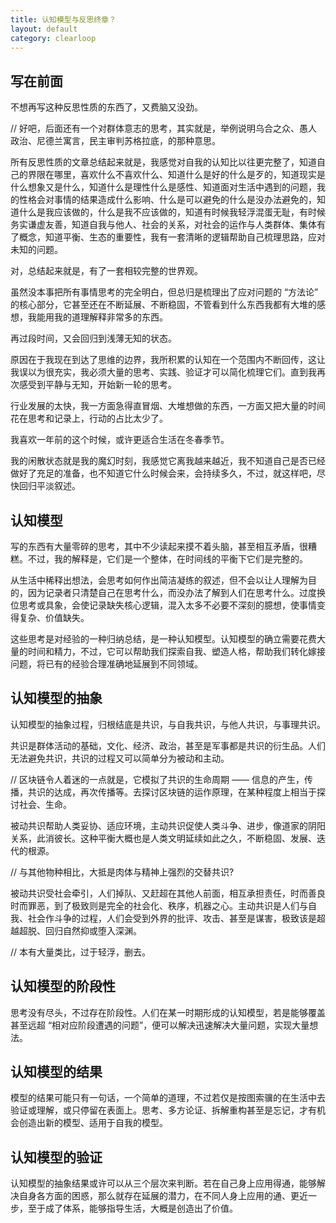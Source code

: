 ```yaml
---
title: 认知模型与反思终章？
layout: default
category: clearloop
---
```


## 写在前面

不想再写这种反思性质的东西了，又费脑又没劲。

//  好吧，后面还有一个对群体意志的思考，其实就是，举例说明乌合之众、愚人政治、尼德兰寓言，民主审判苏格拉底，的那种意思。

所有反思性质的文章总结起来就是，我感觉对自我的认知比以往更完整了，知道自己的界限在哪里，喜欢什么不喜欢什么、知道什么是好的什么是歹的，知道现实是什么想象又是什么，知道什么是理性什么是感性、知道面对生活中遇到的问题，我的性格会对事情的结果造成什么影响、什么是可以避免的什么是没办法避免的，知道什么是我应该做的，什么是我不应该做的，知道有时候我轻浮混蛋无耻，有时候务实谦虚友善，知道自我与他人、社会的关系，对社会的运作与人类群体、集体有了概念，知道平衡、生态的重要性，我有一套清晰的逻辑帮助自己梳理思路，应对未知的问题。

对，总结起来就是，有了一套相较完整的世界观。

虽然没本事把所有事情思考的完全明白，但总归是梳理出了应对问题的 “方法论” 的核心部分，它甚至还在不断延展、不断稳固，不管看到什么东西我都有大堆的感想，我能用我的道理解释非常多的东西。

再过段时间，又会回归到浅薄无知的状态。

原因在于我现在到达了思维的边界，我所积累的认知在一个范围内不断回传，这让我误以为很充实，我必须大量的思考、实践、验证才可以简化梳理它们。直到我再次感受到平静与无知，开始新一轮的思考。

行业发展的太快，我一方面急得直冒烟、大堆想做的东西，一方面又把大量的时间花在思考和记录上，行动的占比太少了。

我喜欢一年前的这个时候，或许更适合生活在冬春季节。

我的闲散状态就是我的魔幻时刻，我感觉它离我越来越近，我不知道自己是否已经做好了充足的准备，也不知道它什么时候会来，会持续多久，不过，就这样吧，尽快回归平淡叙述。


## 认知模型

写的东西有大量零碎的思考，其中不少读起来摸不着头脑，甚至相互矛盾，很糟糕。不过，我的解释是，它们是一个整体，在时间线的平衡下它们是完整的。

从生活中稀释出想法，会思考如何作出简洁凝练的叙述，但不会以让人理解为目的，因为记录者只清楚自己在思考什么，而没办法了解到人们在思考什么。过度换位思考或具象，会使记录缺失核心逻辑，混入太多不必要不深刻的臆想，使事情变得复杂、价值缺失。

这些思考是对经验的一种归纳总结，是一种认知模型。认知模型的确立需要花费大量的时间和精力，不过，它可以帮助我们探索自我、塑造人格，帮助我们转化嫁接问题，将已有的经验合理准确地延展到不同领域。


## 认知模型的抽象

认知模型的抽象过程，归根结底是共识，与自我共识，与他人共识，与事理共识。

共识是群体活动的基础，文化、经济、政治，甚至是军事都是共识的衍生品。人们无法避免共识，共识的过程又可以简单分为被动和主动。

// 区块链令人着迷的一点就是，它模拟了共识的生命周期 —— 信息的产生，传播，共识的达成，再次传播等。去探讨区块链的运作原理，在某种程度上相当于探讨社会、生命。

被动共识帮助人类妥协、适应环境，主动共识促使人类斗争、进步，像道家的阴阳关系，此消彼长。这种平衡大概也是人类文明延续如此之久，不断稳固、发展、迭代的根源。

// 与其他物种相比，大抵是肉体与精神上强烈的交替共识? 

被动共识受社会牵引，人们掉队、又赶超在其他人前面，相互承担责任，时而善良时而罪恶，到了极致则是完全的社会化、秩序，机器之心。主动共识是人们与自我、社会作斗争的过程，人们会受到外界的批评、攻击、甚至是谋害，极致该是超越超脱、回归自然抑或堕入深渊。

// 本有大量类比，过于轻浮，删去。


## 认知模型的阶段性

思考没有尽头，不过存在阶段性。人们在某一时期形成的认知模型，若是能够覆盖甚至远超 “相对应阶段遭遇的问题”，便可以解决迅速解决大量问题，实现大量想法。


## 认知模型的结果

模型的结果可能只有一句话，一个简单的道理，不过若仅是按图索骥的在生活中去验证或理解，或只停留在表面上。思考、多方论证、拆解重构甚至是忘记，才有机会创造出新的模型、适用于自我的模型。


## 认知模型的验证

认知模型的抽象结果或许可以从三个层次来判断。若在自己身上应用得通，能够解决自身各方面的困惑，那么就存在延展的潜力，在不同人身上应用的通、更近一步，至于成了体系，能够指导生活，大概是创造出了价值。
